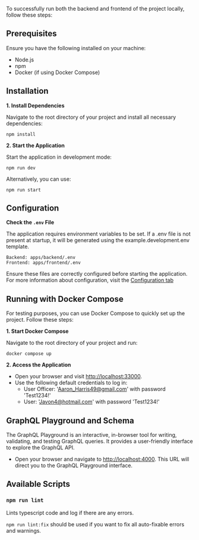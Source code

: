 To successfully run both the backend and frontend of the project locally, follow these steps:

## Prerequisites

Ensure you have the following installed on your machine:

- Node.js
- npm
- Docker (if using Docker Compose)

## Installation

**1. Install Dependencies**

   Navigate to the root directory of your project and install all necessary dependencies:

   `npm install`

**2. Start the Application**

   Start the application in development mode:

   `npm run dev`

   Alternatively, you can use:

   `npm run start`

## Configuration

**Check the `.env` File**

The application requires environment variables to be set. If a .env file is not present at startup, it will be generated using the example.development.env template.

    Backend: apps/backend/.env
    Frontend: apps/frontend/.env

Ensure these files are correctly configured before starting the application. For more information about configuration, visit the [Configuration tab](./configuration.md)

## Running with Docker Compose

For testing purposes, you can use Docker Compose to quickly set up the project. Follow these steps:

**1. Start Docker Compose**

   Navigate to the root directory of your project and run:

   `docker compose up`

**2. Access the Application**

- Open your browser and visit [http://localhost:33000](http://localhost:33000).
- Use the following default credentials to log in:
    - User Officer: 'Aaron_Harris49@gmail.com' with password 'Test1234!'
    - User: 'Javon4@hotmail.com' with password 'Test1234!'

## GraphQL Playground and Schema

The GraphQL Playground is an interactive, in-browser tool for writing, validating, and testing GraphQL queries. It provides a user-friendly interface to explore the GraphQL API.

- Open your browser and navigate to [http://localhost:4000](http://localhost:4000). This URL will direct you to the GraphQL Playground interface.

## Available Scripts

### `npm run lint`

Lints typescript code and log if there are any errors.

`npm run lint:fix` should be used if you want to fix all auto-fixable errors and warnings.